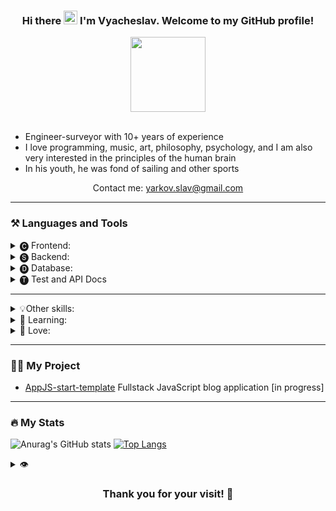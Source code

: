 <h3 align="center">Hi there <img src="https://media.giphy.com/media/hvRJCLFzcasrR4ia7z/giphy.gif" width="22px"/> I'm Vyacheslav. Welcome to my GitHub profile!</h3>
<div id="header" align="center">
  <img src="https://media.giphy.com/media/4hCJsNJ7zRcic/giphy.gif" width="120"/>
 <!--<img src=" 👨‍💻  📒 👨‍💻  :man_technologist:" width="400"/>-->
</div>

<div id="header" align="center">
  <img src="https://img.shields.io/badge/JavaScript-F7DF1E?style=flat-square&logo=javascript&logoColor=black" alt=""/>
  <a href="https://www.codewars.com/users/Flex.XO" target="_blank"><img src="https://www.codewars.com/users/Flex.XO/badges/micro" alt=""/></a>
</div>

- Engineer-surveyor with 10+ years of experience
- I love programming, music, art, philosophy, psychology, and I am also very interested in the principles of the human brain
- In his youth, he was fond of sailing and other sports

<!-- <p size="12" color="#00ffff" align="center">We won't learn everything. But our task is to have time to learn as much as possible© Brian Wilson Kernighan</p> -->

<div align="center">
  
  Contact me: yarkov.slav@gmail.com

</div>

***

### ⚒️ Languages and Tools
<details>
  <summary>🅒 Frontend:</summary> 

  ![html](https://img.shields.io/badge/-HTML-22272e?style=for-the-badge&logo=html5)
  ![html](https://img.shields.io/badge/-CSS-22272e?style=for-the-badge&logo=css3&logoColor=1572B6)
  ![html](https://img.shields.io/badge/-sass-22272e?style=for-the-badge&logo=sass&logoColor=CC6699)
  ![html](https://img.shields.io/badge/-gulp-22272e?style=for-the-badge&logo=gulp&logoColor=CF4647)
  ![html](https://img.shields.io/badge/-Webpack-22272e?style=for-the-badge&logo=Webpack&logoColor=8DD6F9)
  ![html](https://img.shields.io/badge/-Bootstrap-22272e?style=for-the-badge&logo=Bootstrap&logoColor=7952B3)
  ![html](https://img.shields.io/badge/-TailwindCSS-22272e?style=for-the-badge&logo=TailwindCSS&logoColor=06B6D4)

  ![html](https://img.shields.io/badge/-JavaScript-22272e?style=for-the-badge&logo=javaScript&logoColor=F7DF1E)
  ![html](https://img.shields.io/badge/-vuejs-22272e?style=for-the-badge&logo=vue.js&logoColor=4FC08D)
  ![html](https://img.shields.io/badge/-vite-22272e?style=for-the-badge&logo=vite&logoColor=646CFF)
  ![html](https://img.shields.io/badge/-Vuetify-22272e?style=for-the-badge&logo=Vuetify&logoColor=1867C0)
  ![html](https://img.shields.io/badge/-Quasar-22272e?style=for-the-badge&logo=Quasar&logoColor=1976D2)
  ![html](https://img.shields.io/badge/-GreenSock-22272e?style=for-the-badge&logo=GreenSock&logoColor=88CE02)
  ![html](https://img.shields.io/badge/-Chart.js-22272e?style=for-the-badge&logo=Chart.js&logoColor=FF6384)
<!--   ![html](https://img.shields.io/badge/-Socket.io-22272e?style=for-the-badge&logo=Socket.io&logoColor=fff) -->
  <!-- ![html](https://img.shields.io/badge/-Nuxt.js-22272e?style=for-the-badge&logo=Nuxt.js&logoColor=00DC82) -->
  <!-- ![html](https://img.shields.io/badge/-Next.js-22272e?style=for-the-badge&logo=Next.js&logoColor=fff) -->
</details>

<details>
  <summary>🅢 Backend:</summary> 

  ![html](https://img.shields.io/badge/-Node.js/Express-22272e?style=for-the-badge&logo=node.js&logoColor=339933)
  ![html](https://img.shields.io/badge/-Laravel-22272e?style=for-the-badge&logo=Laravel&logoColor=FF2D20)
  <!-- ![html](https://img.shields.io/badge/-NestJS-22272e?style=for-the-badge&logo=NestJS&logoColor=E0234E) -->
</details>

<details>
  <summary>🅓 Database:</summary> 

  ![html](https://img.shields.io/badge/-Mongo%20DB/Mongoose-22272e?style=for-the-badge&logo=MongoDB&logoColor=47A248)
  ![html](https://img.shields.io/badge/-MySQL/Eloquent-22272e?style=for-the-badge&logo=MySQL&logoColor=4479A1)
<!--   ![html](https://img.shields.io/badge/-Redis-22272e?style=for-the-badge&logo=Redis&logoColor=DC382D) -->
  <!-- ![html](https://img.shields.io/badge/-Sequelize-22272e?style=for-the-badge&logo=Sequelize&logoColor=52B0E7) -->
  <!-- ![html](https://img.shields.io/badge/-PostgreSQL-22272e?style=for-the-badge&logo=PostgreSQL&logoColor=4169E1) -->
</details>

 <details>
  <summary>🅣 Test and API Docs</summary> <!-- and API Docs: -->
  
  ![html](https://img.shields.io/badge/-jest-22272e?style=for-the-badge&logo=jest&logoColor=C21325)
  ![html](https://img.shields.io/badge/-Swagger-22272e?style=for-the-badge&logo=Swagger&logoColor=85EA2D)
</details>

***

<details>
  <summary>💡Other skills:</summary>

  ![html](https://img.shields.io/badge/-Ableton%20Live-22272e?style=for-the-badge&logo=abletonlive&logoColor=fff)
  ![html](https://img.shields.io/badge/-Studio%20One-22272e?style=for-the-badge&logo=NONE&logoColor=EE1F35)
  ![html](https://img.shields.io/badge/-Reaper-22272e?style=for-the-badge&logo=NONE&logoColor=fff)
  
  ![html](https://img.shields.io/badge/-Autocad/Civil%203D/3ds%20Max-22272e?style=for-the-badge&logo=Autodesk&logoColor=0696D7)
  ![html](https://img.shields.io/badge/-Blender-22272e?style=for-the-badge&logo=Blender&logoColor=F5792A)

  ![html](https://img.shields.io/badge/-Audition-22272e?style=for-the-badge&logo=AdobeAudition&logoColor=9999FF)
  ![html](https://img.shields.io/badge/-Figma-22272e?style=for-the-badge&logo=figma&logoColor=F24E1E)
  ![html](https://img.shields.io/badge/-After%20Effects-22272e?style=for-the-badge&logo=AdobeAfterEffects&logoColor=9999FF)
  ![html](https://img.shields.io/badge/-Photoshop-22272e?style=for-the-badge&logo=AdobePhotoshop&logoColor=31A8FF)
  ![html](https://img.shields.io/badge/-Illustrator-22272e?style=for-the-badge&logo=adobeIllustrator&logoColor=FF9A00)
  
  ![html](https://img.shields.io/badge/-C%23-22272e?style=for-the-badge&logo=csharp&logoColor=239120)
  ![html](https://img.shields.io/badge/-Unity-22272e?style=for-the-badge&logo=Unity&logoColor=fff)
  
  ![html](https://img.shields.io/badge/-Delphi-22272e?style=for-the-badge&logo=Delphi&logoColor=EE1F35)
</details>

<details>
  <summary>📗 Learning:</summary>

  ![html](https://img.shields.io/badge/-react-22272e?style=for-the-badge&logo=react&logoColor=61DAFB)
  ![html](https://img.shields.io/badge/-TypeScript-22272e?style=for-the-badge&logo=TypeScript&logoColor=3178C6)
<!--   ![html](https://img.shields.io/badge/-Svelte-22272e?style=for-the-badge&logo=Svelte&logoColor=FF3E00) -->
<!--   ![html](https://img.shields.io/badge/-Angular-22272e?style=for-the-badge&logo=Angular&logoColor=DD0031) -->
  
  <details>
  <summary>Queue for study:</summary>

  ![html](https://img.shields.io/badge/-Svelte-22272e?style=for-the-badge&logo=Svelte&logoColor=FF3E00)
  ![html](https://img.shields.io/badge/-Angular-22272e?style=for-the-badge&logo=Angular&logoColor=DD0031)
  ![html](https://img.shields.io/badge/-NestJS-22272e?style=for-the-badge&logo=NestJS&logoColor=E0234E)
  ![html](https://img.shields.io/badge/-PostgreSQL-22272e?style=for-the-badge&logo=PostgreSQL&logoColor=4169E1)
  ![html](https://img.shields.io/badge/-Sequelize-22272e?style=for-the-badge&logo=Sequelize&logoColor=52B0E7)
    
  </details>
  
</details>

<details>
  <summary>💜 Love:</summary>
  
<!--   ![html](https://img.shields.io/badge/-JetBrains-22272e?style=for-the-badge&logo=JetBrains&logoColor=fff) -->
  ![html](https://img.shields.io/badge/-PhpStorm-22272e?style=for-the-badge&logo=PhpStorm&logoColor=fff)
  ![html](https://img.shields.io/badge/-WebStorm-22272e?style=for-the-badge&logo=WebStorm&logoColor=fff)
<!--   ![html](https://img.shields.io/badge/-VS%20Code-22272e?style=for-the-badge&logo=VisualStudioCode&logoColor=007ACC) -->
<!--   ![html](https://img.shields.io/badge/-Insomnia-22272e?style=for-the-badge&logo=Insomnia&logoColor=4000BF) -->
</details>

***

### 👨‍💻 My Project

- [AppJS-start-template](https://github.com/Hashmann/AppJS-start-template) Fullstack JavaScript blog application [in progress]

***

### 🔥 My Stats

![Anurag's GitHub stats](https://github-readme-stats.vercel.app/api?theme=tokyonight&username=hashmann&show_icons=true)
[![Top Langs](https://github-readme-stats.vercel.app/api/top-langs/?theme=tokyonight&username=hashmann&layout=compact)](https://github.com/anuraghazra/github-readme-stats)

<details>
  <summary>👁</summary>
  
  [![GitHub Streak](http://github-readme-streak-stats.herokuapp.com?user=Hashmann&theme=tokyonight)](https://git.io/streak-stats)
</details>

<h3 align="center">Thank you for your visit! 💜</h3>

<div align="center"><img src="https://komarev.com/ghpvc/?username=hashmann&label=views+👀&style=flat-square&color=22272e" alt=""/></div>

<!--
**Hashmann/Hashmann** is a ✨ _special_ ✨ repository because its `README.md` (this file) appears on your GitHub profile.
<img src="" alt="" width="86"/>
Here are some ideas to get you started:

- 🔭 I’m currently working on ...
- 🌱 I’m currently learning ...
- 👯 I’m looking to collaborate on ...
- 🤔 I’m looking for help with ...
- 💬 Ask me about ...
- 📫 How to reach me: ...
- 😄 Pronouns: ...
- ⚡ Fun fact: ...👋
-->
